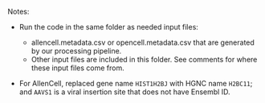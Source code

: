 Notes:

- Run the code in the same folder as needed input files:
    - allencell.metadata.csv or opencell.metadata.csv that are generated by our processing pipeline.
    - Other input files are included in this folder. See comments for where these input files come from.

- For AllenCell, replaced gene name `HIST1H2BJ` with HGNC name `H2BC11`; and `AAVS1` is a viral insertion site that does not have Ensembl ID. 
